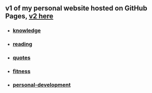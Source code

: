 ## v1 of my personal website hosted on GitHub Pages, [v2 here](https://github.com/gdmoney/georgedavitiani.com.v2)


- ### [knowledge](https://github.com/gdmoney/knowledge)

- ### [reading](https://github.com/gdmoney/reading)

- ### [quotes](https://github.com/gdmoney/quotes)

- ### [fitness](https://github.com/gdmoney/fitness)

- ### [personal-development](https://github.com/gdmoney/personal-development)
